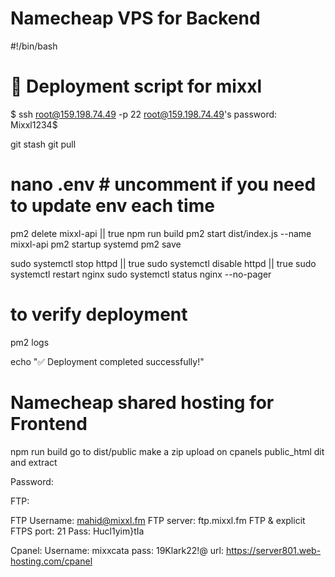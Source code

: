 # Namecheap VPS for Backend 

#!/bin/bash
# 🚀 Deployment script for mixxl

$ ssh root@159.198.74.49 -p 22
root@159.198.74.49's password: Mixxl1234$

git stash
git pull
# nano .env   # uncomment if you need to update env each time
pm2 delete mixxl-api || true
npm run build
pm2 start dist/index.js --name mixxl-api
pm2 startup systemd
pm2 save

sudo systemctl stop httpd || true
sudo systemctl disable httpd || true
sudo systemctl restart nginx
sudo systemctl status nginx --no-pager

# to verify deployment
pm2 logs 

echo "✅ Deployment completed successfully!"


# Namecheap shared hosting for Frontend

npm run build
go to dist/public
make a zip
upload on cpanels public_html dit
and extract

Password:

FTP:

FTP Username: mahid@mixxl.fm
FTP server: ftp.mixxl.fm
FTP & explicit FTPS port: 21
Pass: Hucl1yim}tIa

Cpanel:
Username: mixxcata
pass: 19Klark22!@
url: https://server801.web-hosting.com/cpanel